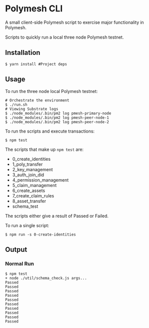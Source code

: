 # Polymesh CLI

A small client-side Polymesh script to exercise major functionality in Polymesh.

Scripts to quickly run a local three node Polymesh testnet.

## Installation

```shell
$ yarn install #Project deps
```

## Usage

To run the three node local Polymesh testnet:

```shell
# Orchestrate the environment
$ ./run.sh 
# Viewing Substrate logs
$ ./node_modules/.bin/pm2 log pmesh-primary-node
$ ./node_modules/.bin/pm2 log pmesh-peer-node-1
$ ./node_modules/.bin/pm2 log pmesh-peer-node-2
```

To run the scripts and execute transactions:

```shell
$ npm test
```

The scripts that make up `npm test` are:

 - 0_create_identities
 - 1_poly_transfer
 - 2_key_management
 - 3_auth_join_did
 - 4_permission_management
 - 5_claim_management
 - 6_create_assets
 - 7_create_claim_rules
 - 8_asset_transfer
 - schema_test

 The scripts either give a result of Passed or Failed.

 To run a single script:
 ```shell
$ npm run -s 0-create-identities
```

## Output

### Normal Run

```
$ npm test
+ node ./util/schema_check.js args...
Passed
Passed
Passed
Passed
Passed
Passed
Passed
Passed
Passed
Passed

```

